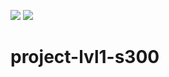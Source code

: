 <a href="https://codeclimate.com/github/ToLive/project-lvl1-s300/maintainability"><img src="https://api.codeclimate.com/v1/badges/41d437a67a7d7a8315d5/maintainability" /></a>
<a href="https://codeclimate.com/github/ToLive/project-lvl1-s300/test_coverage"><img src="https://api.codeclimate.com/v1/badges/41d437a67a7d7a8315d5/test_coverage" /></a>
<img scr="https://travis-ci.org/ToLive/project-lvl1-s300.svg?branch=master" />

# project-lvl1-s300
